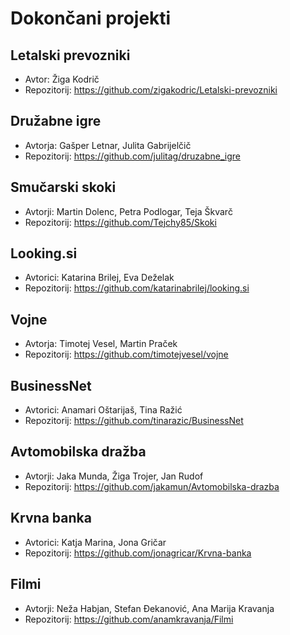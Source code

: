 # Dokončani projekti

## Letalski prevozniki
* Avtor: Žiga Kodrič
* Repozitorij: https://github.com/zigakodric/Letalski-prevozniki

## Družabne igre
* Avtorja: Gašper Letnar, Julita Gabrijelčič
* Repozitorij: https://github.com/julitag/druzabne_igre

## Smučarski skoki
* Avtorji: Martin Dolenc, Petra Podlogar, Teja Škvarč
* Repozitorij: https://github.com/Tejchy85/Skoki

## Looking.si
* Avtorici: Katarina Brilej, Eva Deželak
* Repozitorij: https://github.com/katarinabrilej/looking.si

## Vojne
* Avtorja: Timotej Vesel, Martin Praček
* Repozitorij: https://github.com/timotejvesel/vojne

## BusinessNet
* Avtorici: Anamari Oštarijaš, Tina Ražić
* Repozitorij: https://github.com/tinarazic/BusinessNet

## Avtomobilska dražba
* Avtorji: Jaka Munda, Žiga Trojer, Jan Rudof
* Repozitorij: https://github.com/jakamun/Avtomobilska-drazba

## Krvna banka
* Avtorici: Katja Marina, Jona Gričar
* Repozitorij: https://github.com/jonagricar/Krvna-banka

## Filmi
* Avtorji: Neža Habjan, Stefan Đekanović, Ana Marija Kravanja
* Repozitorij: https://github.com/anamkravanja/Filmi
